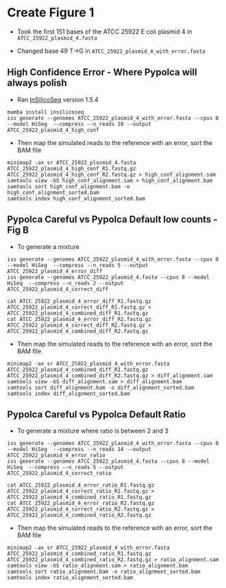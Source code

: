 # Create Figure 1

* Took the first 151 bases of the ATCC 25922 E coli plasmid 4 in `ATCC_25922_plasmid_4.fasta`

* Changed base 49 T->G in `ATCC_25922_plasmid_4_with_error.fasta`


## High Confidence Error - Where Pypolca will always polish

* Ran [InSilicoSeq](https://doi.org/10.1093/bioinformatics/bty630) version 1.5.4

```
mamba install insilicoseq
iss generate --genomes ATCC_25922_plasmid_4_with_error.fasta --cpus 8 --model HiSeq  --compress --n_reads 10 --output ATCC_25922_plasmid_4_high_conf
```
* Then map the simulated reads to the reference with an error, sort the BAM file

```
minimap2 -ax sr ATCC_25922_plasmid_4.fasta ATCC_25922_plasmid_4_high_conf_R1.fastq.gz ATCC_25922_plasmid_4_high_conf_R2.fastq.gz > high_conf_alignment.sam
samtools view -bS high_conf_alignment.sam > high_conf_alignment.bam
samtools sort high_conf_alignment.bam -o high_conf_alignment_sorted.bam
samtools index high_conf_alignment_sorted.bam
```

## Pypolca Careful vs Pypolca Default low counts - Fig B

* To generate a mixture

```
iss generate --genomes ATCC_25922_plasmid_4_with_error.fasta --cpus 8 --model HiSeq  --compress --n_reads 5 --output ATCC_25922_plasmid_4_error_diff
iss generate --genomes ATCC_25922_plasmid_4.fasta --cpus 8 --model HiSeq  --compress --n_reads 2 --output ATCC_25922_plasmid_4_correct_diff

cat ATCC_25922_plasmid_4_error_diff_R1.fastq.gz ATCC_25922_plasmid_4_correct_diff_R1.fastq.gz > ATCC_25922_plasmid_4_combined_diff_R1.fastq.gz
cat ATCC_25922_plasmid_4_error_diff_R2.fastq.gz ATCC_25922_plasmid_4_correct_diff_R2.fastq.gz > ATCC_25922_plasmid_4_combined_diff_R2.fastq.gz
```
* Then map the simulated reads to the reference with an error, sort the BAM file

```
minimap2 -ax sr ATCC_25922_plasmid_4_with_error.fasta ATCC_25922_plasmid_4_combined_diff_R1.fastq.gz ATCC_25922_plasmid_4_combined_diff_R2.fastq.gz > diff_alignment.sam
samtools view -bS diff_alignment.sam > diff_alignment.bam
samtools sort diff_alignment.bam -o diff_alignment_sorted.bam
samtools index diff_alignment_sorted.bam
```

## Pypolca Careful vs Pypolca Default Ratio 

* To generate a mixture where ratio is between 2 and 3

```
iss generate --genomes ATCC_25922_plasmid_4_with_error.fasta --cpus 8 --model HiSeq  --compress --n_reads 14 --output ATCC_25922_plasmid_4_error_ratio
iss generate --genomes ATCC_25922_plasmid_4.fasta --cpus 8 --model HiSeq  --compress --n_reads 5 --output ATCC_25922_plasmid_4_correct_ratio

cat ATCC_25922_plasmid_4_error_ratio_R1.fastq.gz ATCC_25922_plasmid_4_correct_ratio_R1.fastq.gz > ATCC_25922_plasmid_4_combined_ratio_R1.fastq.gz
cat ATCC_25922_plasmid_4_error_ratio_R2.fastq.gz ATCC_25922_plasmid_4_correct_ratio_R2.fastq.gz > ATCC_25922_plasmid_4_combined_ratio_R2.fastq.gz
```
* Then map the simulated reads to the reference with an error, sort the BAM file

```
minimap2 -ax sr ATCC_25922_plasmid_4_with_error.fasta ATCC_25922_plasmid_4_combined_ratio_R1.fastq.gz ATCC_25922_plasmid_4_combined_ratio_R2.fastq.gz > ratio_alignment.sam
samtools view -bS ratio_alignment.sam > ratio_alignment.bam
samtools sort ratio_alignment.bam -o ratio_alignment_sorted.bam
samtools index ratio_alignment_sorted.bam
```